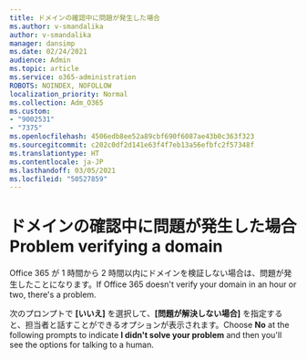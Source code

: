 ```yaml
---
title: ドメインの確認中に問題が発生した場合
ms.author: v-smandalika
author: v-smandalika
manager: dansimp
ms.date: 02/24/2021
audience: Admin
ms.topic: article
ms.service: o365-administration
ROBOTS: NOINDEX, NOFOLLOW
localization_priority: Normal
ms.collection: Adm_O365
ms.custom:
- "9002531"
- "7375"
ms.openlocfilehash: 4506edb8ee52a89cbf690f6087ae43b0c363f323
ms.sourcegitcommit: c202c0df2d141e63f4f7eb13a56efbfc2f57348f
ms.translationtype: HT
ms.contentlocale: ja-JP
ms.lasthandoff: 03/05/2021
ms.locfileid: "50527859"
---
```

# <a name="problem-verifying-a-domain"></a><span data-ttu-id="5545d-102">ドメインの確認中に問題が発生した場合</span><span class="sxs-lookup"><span data-stu-id="5545d-102">Problem verifying a domain</span></span>

<span data-ttu-id="5545d-103">Office 365 が 1 時間から 2 時間以内にドメインを検証しない場合は、問題が発生したことになります。</span><span class="sxs-lookup"><span data-stu-id="5545d-103">If Office 365 doesn't verify your domain in an hour or two, there's a problem.</span></span>

<span data-ttu-id="5545d-104">次のプロンプトで **[いいえ]** を選択して、**[問題が解決しない場合]** を指定すると、担当者と話すことができるオプションが表示されます。</span><span class="sxs-lookup"><span data-stu-id="5545d-104">Choose **No** at the following prompts to indicate **I didn't solve your problem** and then you'll see the options for talking to a human.</span></span>
